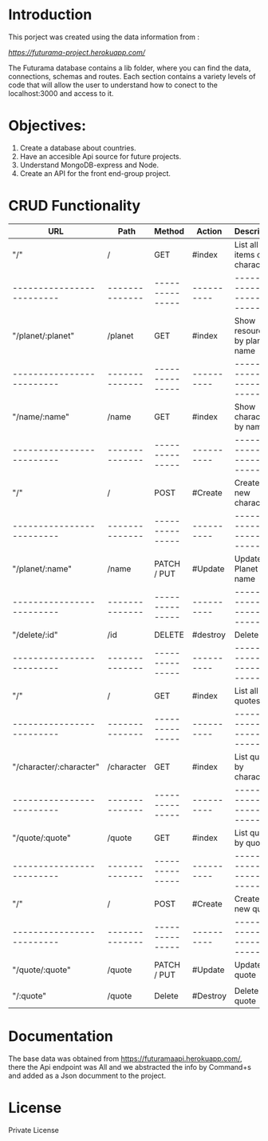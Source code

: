 # Introduction

This porject was created using the data information from : 

*https://futurama-project.herokuapp.com/*

The Futurama database contains a lib folder, where you can find the data, connections, schemas and routes. Each section contains a variety levels of code that will allow the user to understand how to conect to the localhost:3000 and access to it. 


# Objectives: 

1. Create a database about countries.
2. Have an accesible Api source for future projects.
3. Understand MongoDB-express and Node.
4. Create an API for the front end-group project.

# CRUD Functionality

|      URL                |  Path        |  Method       |   Action |   Description                 |
|-------------------------|--------------|---------------|----------|-------------------------------|
|       "/"               |   /          |   GET         |  #index  |  List all items of character  |
|-------------------------|--------------|---------------|----------|-------------------------------|
| "/planet/:planet"       |   /planet    |   GET         |  #index  | Show resources by planet name |
|-------------------------|--------------|---------------|----------|-------------------------------|
| "/name/:name"           |   /name      |   GET         |  #index  | Show character by name        |
|-------------------------|--------------|---------------|----------|-------------------------------|
|       "/"               |   /          |   POST        |  #Create | Create a new character        |
|-------------------------|--------------|---------------|----------|-------------------------------|
| "/planet/:name"         |   /name      |   PATCH / PUT |  #Update | Update Planet name            |
|-------------------------|--------------|---------------|----------|-------------------------------|
| "/delete/:id"           |   /id        |   DELETE      | #destroy | Delete by id                  |
|-------------------------|--------------|---------------|----------|-------------------------------|
|       "/"               |   /          |   GET         |  #index  | List all quotes               |
|-------------------------|--------------|---------------|----------|-------------------------------|
| "/character/:character" |   /character |   GET         |  #index  | List quotes by character      |
|-------------------------|--------------|---------------|----------|-------------------------------|
| "/quote/:quote"         |   /quote     |   GET         |  #index  | List quotes by quotes         |
|-------------------------|--------------|---------------|----------|-------------------------------|
|        "/"              |   /          |   POST        |  #Create | Create a new quote            |
|-------------------------|--------------|---------------|----------|-------------------------------|
| "/quote/:quote"         |   /quote     |   PATCH / PUT |  #Update | Update quote                  |
|                         |              |               |          |                               |
| "/:quote"               |   /quote     |   Delete      | #Destroy | Delete quote                  |


# Documentation

The base data was obtained from https://futuramaapi.herokuapp.com/, there the Api endpoint was All and we abstracted the info by Command+s and added as a Json documment to the project. 


# License

Private License

